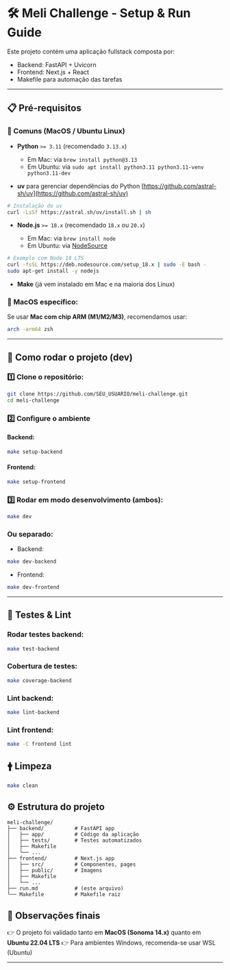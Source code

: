 # 🛠️ Meli Challenge - Setup & Run Guide

Este projeto contém uma aplicação fullstack composta por:

- Backend: FastAPI + Uvicorn
- Frontend: Next.js + React
- Makefile para automação das tarefas

---

## 📋 Pré-requisitos

### 🔹 Comuns (MacOS / Ubuntu Linux)

* **Python** `>= 3.11` (recomendado `3.13.x`)

  * Em Mac: via `brew install python@3.13`
  * Em Ubuntu: via `sudo apt install python3.11 python3.11-venv python3.11-dev`

* **uv** para gerenciar dependências do Python
  [https://github.com/astral-sh/uv](https://github.com/astral-sh/uv)

```bash
# Instalação do uv
curl -LsSf https://astral.sh/uv/install.sh | sh
```

* **Node.js** `>= 18.x` (recomendado `18.x` ou `20.x`)

  * Em Mac: via `brew install node`
  * Em Ubuntu: via [NodeSource](https://github.com/nodesource/distributions)

```bash
# Exemplo com Node 18 LTS
curl -fsSL https://deb.nodesource.com/setup_18.x | sudo -E bash -
sudo apt-get install -y nodejs
```

* **Make** (já vem instalado em Mac e na maioria dos Linux)

### 🔹 MacOS específico:

Se usar **Mac com chip ARM (M1/M2/M3)**, recomendamos usar:

```bash
arch -arm64 zsh
```

---

## 🚀 Como rodar o projeto (dev)

### 1️⃣ Clone o repositório:

```bash
git clone https://github.com/SEU_USUARIO/meli-challenge.git
cd meli-challenge
```

### 2️⃣ Configure o ambiente

#### Backend:

```bash
make setup-backend
```

#### Frontend:

```bash
make setup-frontend
```

### 3️⃣ Rodar em modo desenvolvimento (ambos):

```bash
make dev
```

### Ou separado:

* Backend:

```bash
make dev-backend
```

* Frontend:

```bash
make dev-frontend
```

---

## 💢 Testes & Lint

### Rodar testes backend:

```bash
make test-backend
```

### Cobertura de testes:

```bash
make coverage-backend
```

### Lint backend:

```bash
make lint-backend
```

### Lint frontend:

```bash
make -C frontend lint
```

## 🛉 Limpeza

```bash
make clean
```

## ⚙️ Estrutura do projeto

```text
meli-challenge/
├── backend/          # FastAPI app
│   ├── app/          # Código da aplicação
│   ├── tests/        # Testes automatizados
│   ├── Makefile
│   └── ...
├── frontend/         # Next.js app
│   ├── src/          # Componentes, pages
│   ├── public/       # Imagens
│   ├── Makefile
│   └── ...
├── run.md            # (este arquivo)
└── Makefile          # Makefile raiz
```

## 🌟 Observações finais

👉 O projeto foi validado tanto em **MacOS (Sonoma 14.x)** quanto em **Ubuntu 22.04 LTS**
👉 Para ambientes Windows, recomenda-se usar WSL (Ubuntu)

---